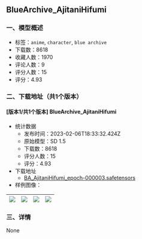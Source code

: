 ## BlueArchive_AjitaniHifumi
### 一、模型概述

- 标签：`anime`, `character`, `blue archive`
- 下载数：8618
- 收藏人数：1970
- 评论人数：9
- 评分人数：15
- 评分：4.93

### 二、下载地址（共1个版本）

#### [版本1/共1个版本] BlueArchive_AjitaniHifumi

- 统计数据
  - 发布时间：2023-02-06T18:33:32.424Z
  - 原始模型：SD 1.5
  - 下载数：8618
  - 评分人数：15
  - 评分：4.93
- 下载地址
  - [BA_AjitaniHifumi_epoch-000003.safetensors](https://civitai.com/api/download/models/8286)
- 样例图像：

| <img src="https://image.civitai.com/xG1nkqKTMzGDvpLrqFT7WA/d49e8616-ca3a-4bf6-8634-70450dc1c600/width=450/78403.jpeg" /> | <img src="https://image.civitai.com/xG1nkqKTMzGDvpLrqFT7WA/ac7a60c4-f49c-4c73-75cd-58fa7d908b00/width=450/78407.jpeg" /> | <img src="https://image.civitai.com/xG1nkqKTMzGDvpLrqFT7WA/371f1b89-722e-4678-8800-8c037aacce00/width=450/78406.jpeg" /> | <img src="https://image.civitai.com/xG1nkqKTMzGDvpLrqFT7WA/b376a413-f4b6-4b8c-46cb-04991372db00/width=450/78405.jpeg" /> |
| ---- | ---- | ---- | ---- |


### 三、详情
None